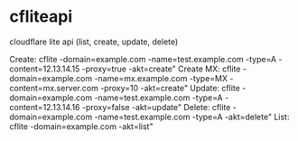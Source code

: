 # cfliteapi
cloudflare lite api (list, create, update, delete)

Create:    cflite -domain=example.com -name=test.example.com -type=A  -content=12.13.14.15   -proxy=true  -akt=create"
Create MX: cflite -domain=example.com -name=mx.example.com   -type=MX -content=mx.server.com -proxy=10    -akt=create"
Update:    cflite -domain=example.com -name=test.example.com -type=A  -content=12.13.14.16   -proxy=false -akt=update"
Delete:    cflite -domain=example.com -name=test.example.com -type=A  -akt=delete"
List:      cflite -domain=example.com -akt=list"
